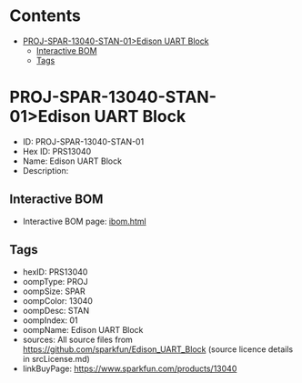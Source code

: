 



Contents
========

* [PROJ-SPAR-13040-STAN-01>Edison UART Block](#proj-spar-13040-stan-01edison-uart-block)
	* [Interactive BOM](#interactive-bom)
	* [Tags](#tags)

# PROJ-SPAR-13040-STAN-01>Edison UART Block

- ID: PROJ-SPAR-13040-STAN-01
- Hex ID: PRS13040
- Name: Edison UART Block
- Description: 

## Interactive BOM

- Interactive BOM page: [ibom.html](kicad/bom/ibom.html)

## Tags

- hexID: PRS13040
- oompType: PROJ
- oompSize: SPAR
- oompColor: 13040
- oompDesc: STAN
- oompIndex: 01
- oompName: Edison UART Block
- sources: All source files from https://github.com/sparkfun/Edison_UART_Block (source licence details in srcLicense.md)
- linkBuyPage: https://www.sparkfun.com/products/13040
